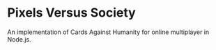 Pixels Versus Society
====
An implementation of Cards Against Humanity for online multiplayer in Node.js.